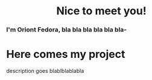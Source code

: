 <div align="center">
<h1> Nice to meet you! </h1>
</div>

### I'm Oriont Fedora, bla bla bla bla bla bla-

# Here comes my project

description goes blablblablabla

